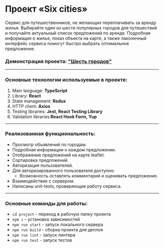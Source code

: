 # Проект «Six cities»

Сервис для путешественников, не желающих переплачивать за аренду жилья. Выбирайте один из шести популярных городов для путешествий и получайте актуальный список предложений по аренде. Подробная информация о жилье, показ объекта на карте, а также лаконичный интерфейс сервиса помогут быстро выбрать оптимальное предложение.

### Демонстрация проекта: ["Шесть городов"](https://six-cities-12.netlify.app)

---

### Основные технологии используемые в проекте:
1. Main language: **TypeScript**
2. Library: **React**	
3. State management: **Redux**
4. HTTP client: **Axios**
5. Testing libraries: **Jest, React Testing Library**
6. Validation libraries:**React Hook Form, Yup**

---

### Реализованная функциональность:
* Просмотр объявлений по городам.
* Подробная информации о каждом предложении.
* Отображение предложений на карте leaflet.
* Сортировка предложений.
* Авторизация пользователей.
* Для авторизированного пользователя доступно:
  * Возможность оставлять комментарий и оценивать предложение.
* Взаимодействие с сервером.
* Написаны unit-tests, проверяющие работу сервиса.

---

### Основные команды для работы:
* `cd project` - переход в рабочую папку проекта
* `npm i` - установка зависимостей
* `npm run start` - запуск локального сервера
* `npm run build` - сборка проекта для деплоя
* `npm run lint` - запуск линтера
* `npm run test` - запуск тестов	
